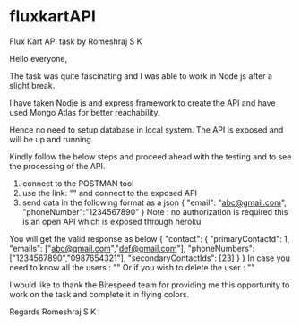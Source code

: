 # fluxkartAPI
Flux Kart API task by Romeshraj S K

Hello everyone,

The task was quite fascinating and I was able to work in Node js after a slight break.

I have taken Nodje js and express framework to create the API and have used Mongo Atlas for better reachability.

Hence no need to setup database in local system. The API is exposed and will be up and running.

Kindly follow the below steps and proceed ahead with the testing and to see the processing of the API.

1. connect to the POSTMAN tool
2. use the link: "" and connect to the exposed API
3. send data in the following format as a json
{
"email": "abc@gmail.com",
"phoneNumber":"1234567890"
}
Note : no authorization is required this is an open API which is exposed through heroku

You will get the valid response as below
{
        "contact": {
            "primaryContactd": 1,
            "emails": ["abc@gmail.com","def@gmail.com"],
            "phoneNumbers": ["1234567890","0987654321"],
            "secondaryContactIds": [23]
        }
}
In case you need to know all the users : ""
Or if you wish to delete the user : ""

I would like to thank the Bitespeed team for providing me this opportunity to work on the task and complete it in flying colors.

Regards
Romeshraj S K  


